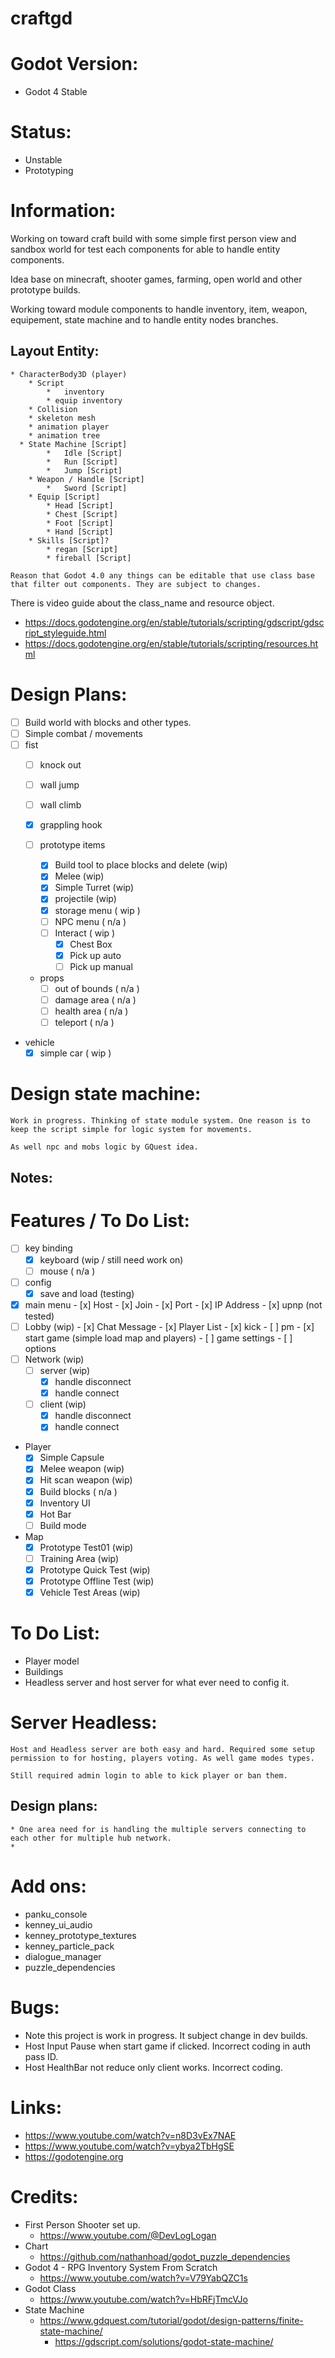 # craftgd

# Godot Version:
 * Godot 4 Stable

# Status:
 * Unstable
 * Prototyping

# Information:
 Working on toward craft build with some simple first person view and sandbox world for test each components for able to handle entity components.

 Idea base on minecraft, shooter games, farming, open world and other prototype builds.

 Working toward module components to handle inventory, item, weapon, equipement, state machine and to handle entity nodes branches.

## Layout Entity:
	* CharacterBody3D (player)
		* Script
			*	inventory
			* equip inventory
		* Collision
		* skeleton mesh
		* animation player
		* animation tree 
	  * State Machine [Script]
			*	Idle [Script]
			*	Run [Script]
			*	Jump [Script]
		* Weapon / Handle [Script]
			*	Sword [Script]
		* Equip [Script]
			* Head [Script]
			* Chest [Script]
			* Foot [Script]
			* Hand [Script]
		* Skills [Script]?
			* regan [Script]
			* fireball [Script]

	Reason that Godot 4.0 any things can be editable that use class base that filter out components. They are subject to changes.

 There is video guide about the class_name and resource object.


* https://docs.godotengine.org/en/stable/tutorials/scripting/gdscript/gdscript_styleguide.html
* https://docs.godotengine.org/en/stable/tutorials/scripting/resources.html


# Design Plans:
 * [ ] Build world with blocks and other types.
 * [ ] Simple combat / movements
  * [ ] fist
	* [ ] knock out
	* [ ] wall jump
	* [ ] wall climb
	* [x] grappling hook

	* [ ] prototype items
		* [x] Build tool to place blocks and delete (wip)
		* [x] Melee (wip)
		* [x] Simple Turret (wip)
		* [x] projectile (wip)
		* [x] storage menu ( wip )
		* [ ] NPC menu ( n/a )
		* [ ] Interact ( wip )
			*	[x] Chest Box
			*	[x] Pick up auto
			* [ ] Pick up manual

	* props
		* [ ] out of bounds ( n/a )
		* [ ] damage area ( n/a )
		* [ ] health area ( n/a )
		* [ ] teleport ( n/a )

 * vehicle
	*	[x] simple car ( wip )

# Design state machine:
	Work in progress. Thinking of state module system. One reason is to keep the script simple for logic system for movements.

	As well npc and mobs logic by GQuest idea.

## Notes:


# Features / To Do List:
 - [ ] key binding
	-	[x] keyboard (wip / still need work on)
	- [ ] mouse ( n/a )
 - [ ] config
	 - [x] save and load (testing)
 - [x] main menu
 		- [x] Host
		- [x] Join
		- [x] Port
		- [x] IP Address
		- [x] upnp (not tested)
 - [ ] Lobby (wip)
 		- [x] Chat Message
		- [x] Player List
				- [x] kick
				- [ ] pm
		- [x] start game (simple load map and players)
		- [ ] game settings
		- [ ] options
 - [ ] Network (wip)
	- [ ] server (wip)
	  - [x] handle disconnect
	  - [x] handle connect
	- [ ] client (wip)
	  - [x] handle disconnect
	  - [x] handle connect
  
 * Player
	* [x] Simple Capsule
	* [x] Melee weapon (wip)
	* [x] Hit scan weapon (wip)
	* [x] Build blocks ( n/a )
	* [x] Inventory UI
	* [x] Hot Bar
	* [ ] Build mode
 * Map
	* [x] Prototype Test01 (wip)
	* [ ] Training Area (wip)
	* [x] Prototype Quick Test (wip)
	* [x] Prototype Offline Test (wip)
	* [x] Vehicle Test Areas (wip)

# To Do List:
 * Player model
 * Buildings
 * Headless server and host server for what ever need to config it.

# Server Headless:
	Host and Headless server are both easy and hard. Required some setup permission to for hosting, players voting. As well game modes types.

	Still required admin login to able to kick player or ban them.

## Design plans:
	* One area need for is handling the multiple servers connecting to each other for multiple hub network.
	* 

# Add ons:
 * panku_console
 * kenney_ui_audio
 * kenney_prototype_textures
 * kenney_particle_pack
 * dialogue_manager
 * puzzle_dependencies

# Bugs: 
 * Note this project is work in progress. It subject change in dev builds.
 * Host Input Pause when start game if clicked. Incorrect coding in auth pass ID.
 * Host HealthBar not reduce only client works.  Incorrect coding.

# Links:
 * https://www.youtube.com/watch?v=n8D3vEx7NAE
 * https://www.youtube.com/watch?v=ybya2TbHgSE
 * https://godotengine.org
 
# Credits:
 * First Person Shooter set up.
 	* https://www.youtube.com/@DevLogLogan 
 * Chart
   * https://github.com/nathanhoad/godot_puzzle_dependencies
 * Godot 4 - RPG Inventory System From Scratch
   * https://www.youtube.com/watch?v=V79YabQZC1s
 * Godot Class
   * https://www.youtube.com/watch?v=HbRFjTmcVJo
 * State Machine
	  * https://www.gdquest.com/tutorial/godot/design-patterns/finite-state-machine/
		* https://gdscript.com/solutions/godot-state-machine/